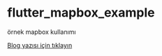 # flutter_mapbox_example

örnek mapbox kullanımı


[Blog yazısı için tıklayın](https://flutter.dev/docs)
